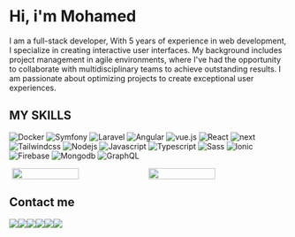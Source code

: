 # Hi, i'm Mohamed

I am a full-stack developer, With 5 years of experience in web development, I specialize in creating interactive user interfaces. My background includes project management in agile environments, where I've had the opportunity to collaborate with multidisciplinary teams to achieve outstanding results. I am passionate about optimizing projects to create exceptional user experiences.


## MY SKILLS 
![Docker](https://img.shields.io/badge/Docker-3880FF?style=for-the-badge&logo=docker&logoColor=white)
![Symfony](https://img.shields.io/badge/symfony-000?style=for-the-badge&logo=symfony&logoColor=white)
![Laravel](https://img.shields.io/badge/Laravel-DD0031?style=for-the-badge&logo=laravel&logoColor=white)
![Angular](https://img.shields.io/badge/Angular-DD0031?style=for-the-badge&logo=angular&logoColor=white)
![vue.js](https://img.shields.io/badge/vue.js-000?style=for-the-badge&logo=vue.js&logoColor=green)
![React](https://img.shields.io/badge/React-blue?style=for-the-badge&logo=react&logoColor=white)
![next](https://img.shields.io/badge/Nextjs-000?style=for-the-badge&logo=next.js&logoColor=white)
![Tailwindcss](https://img.shields.io/badge/Tailwindcss-38BDF8?style=for-the-badge&logo=tailwindcss&logoColor=white)
![Nodejs](https://img.shields.io/badge/Nodejs-339933?style=for-the-badge&logo=node.js&logoColor=white)
![Javascript](https://img.shields.io/badge/Javascript-F7DF1E?style=for-the-badge&logo=javascript&logoColor=white)
![Typescript](https://img.shields.io/badge/Typescript-3178C6?style=for-the-badge&logo=typescript&logoColor=white)
![Sass](https://img.shields.io/badge/Sass-CC6699?style=for-the-badge&logo=sass&logoColor=white)
![Ionic](https://img.shields.io/badge/Ionic-3880FF?style=for-the-badge&logo=ionic&logoColor=white)
![Firebase](https://img.shields.io/badge/Firebase-FFCA28?style=for-the-badge&logo=firebase&logoColor=white)
![Mongodb](https://img.shields.io/badge/Mongodb-47A248?style=for-the-badge&logo=mongodb&logoColor=white)
![GraphQL](https://img.shields.io/badge/GraphQL-E10098?style=for-the-badge&logo=graphql&logoColor=white)


<div style="display:flex;align-items:center;justify-content:center">
  <img style="height:100%;width:49%" src="https://github-readme-stats.vercel.app/api?username=Medbesbes&theme=gotham&count_private=true&show_icons=true&include_all_commits=true"/>
  <img style="height:100%;width:49%" src="https://github-readme-stats.vercel.app/api/top-langs/?username=Medbesbes&layout=compact&theme=gotham&langs_count=8"/>
</div>

## Contact me
<div style="display:flex">
  <a href="https://www.linkedin.com/in/mohamed-besbes/">
    <img src="https://img.shields.io/badge/linkedin-0a66c2?style=for-the-badge&logo=linkedin&logoColor=white" />
  </a>
  <a href="https://t.me/med_besbes">
    <img src="https://img.shields.io/badge/Telegram-2CA5E0?style=for-the-badge&logo=telegram&logoColor=white" />
  </a>
  <a href="https://www.facebook.com/Med.BESBES2036/">
    <img src="https://img.shields.io/badge/Facebook-1877F2?style=for-the-badge&logo=facebook&logoColor=white" />
  </a>
  <a href="https://twitter.com/Med_Besbes">
    <img src="https://img.shields.io/badge/Twitter-1DA1F2?style=for-the-badge&logo=twitter&logoColor=white" />
  </a>
  <a href="https://www.behance.net/mohamed-besbes">
    <img src="https://img.shields.io/badge/behance-000?style=for-the-badge&logo=behance&logoColor=white" />
  </a>
  <a href="https://www.credly.com/users/mohamed_besbes">
    <img src="https://img.shields.io/badge/credly-orange?style=for-the-badge&logo=credly&logoColor=white" />
  </a>
</div>


